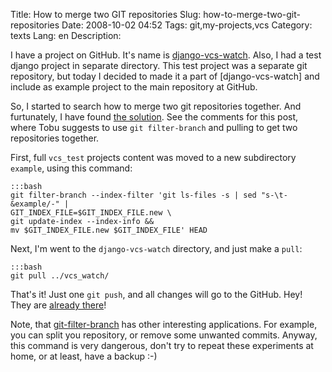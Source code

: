 Title: How to merge two GIT repositories
Slug: how-to-merge-two-git-repositories
Date: 2008-10-02 04:52
Tags: git,my-projects,vcs
Category: texts
Lang: en
Description: 

I have a project on GitHub. It's name is [django-vcs-watch][1]. Also, I had a test django project in separate directory. This test project was a separate git repository, but today I decided to made it a part of [django-vcs-watch] and include as example project to the main repository at GitHub. 

So, I started to search how to merge two git repositories together. And furtunately, I have found [the solution][2]. See the comments for this post, where Tobu suggests to use `git filter-branch` and pulling to get two repositories together. 

First, full `vcs_test` projects content was moved to a new subdirectory `example`, using this command: 

    :::bash
    git filter-branch --index-filter 'git ls-files -s | sed "s-\t-&example/-" |
    GIT_INDEX_FILE=$GIT_INDEX_FILE.new \
    git update-index --index-info &&
    mv $GIT_INDEX_FILE.new $GIT_INDEX_FILE' HEAD
    

Next, I'm went to the `django-vcs-watch` directory, and just make a `pull`: 

    :::bash
    git pull ../vcs_watch/
    

That's it! Just one `git push`, and all changes will go to the GitHub. Hey! They are [already there][1]! 

Note, that [git-filter-branch][3] has other interesting applications. For example, you can split you repository, or remove some unwanted commits. Anyway, this command is very dangerous, don't try to repeat these experiments at home, or at least, have a backup :-) 

   [1]: http://github.com/svetlyak40wt/django-vcs-watch/tree/master
   [2]: http://log.emmanuelebassi.net/archives/2007/09/when-the-levee-breaks/
   [3]: http://www.kernel.org/pub/software/scm/git/docs/git-filter-branch.html